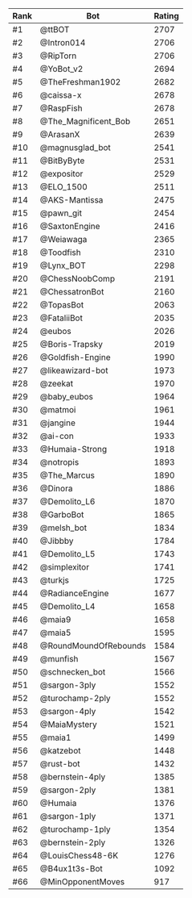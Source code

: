 Rank|Bot|Rating
---|---|---
#1|@ttBOT|2707
#2|@Intron014|2706
#3|@RipTorn|2706
#4|@YoBot_v2|2694
#5|@TheFreshman1902|2682
#6|@caissa-x|2678
#7|@RaspFish|2678
#8|@The_Magnificent_Bob|2651
#9|@ArasanX|2639
#10|@magnusglad_bot|2541
#11|@BitByByte|2531
#12|@expositor|2529
#13|@ELO_1500|2511
#14|@AKS-Mantissa|2475
#15|@pawn_git|2454
#16|@SaxtonEngine|2416
#17|@Weiawaga|2365
#18|@Toodfish|2310
#19|@Lynx_BOT|2298
#20|@ChessNoobComp|2191
#21|@ChessatronBot|2160
#22|@TopasBot|2063
#23|@FataliiBot|2035
#24|@eubos|2026
#25|@Boris-Trapsky|2019
#26|@Goldfish-Engine|1990
#27|@likeawizard-bot|1973
#28|@zeekat|1970
#29|@baby_eubos|1964
#30|@matmoi|1961
#31|@jangine|1944
#32|@ai-con|1933
#33|@Humaia-Strong|1918
#34|@notropis|1893
#35|@The_Marcus|1890
#36|@Dinora|1886
#37|@Demolito_L6|1870
#38|@GarboBot|1865
#39|@melsh_bot|1834
#40|@Jibbby|1784
#41|@Demolito_L5|1743
#42|@simplexitor|1741
#43|@turkjs|1725
#44|@RadianceEngine|1677
#45|@Demolito_L4|1658
#46|@maia9|1658
#47|@maia5|1595
#48|@RoundMoundOfRebounds|1584
#49|@munfish|1567
#50|@schnecken_bot|1566
#51|@sargon-3ply|1552
#52|@turochamp-2ply|1552
#53|@sargon-4ply|1542
#54|@MaiaMystery|1521
#55|@maia1|1499
#56|@katzebot|1448
#57|@rust-bot|1432
#58|@bernstein-4ply|1385
#59|@sargon-2ply|1381
#60|@Humaia|1376
#61|@sargon-1ply|1371
#62|@turochamp-1ply|1354
#63|@bernstein-2ply|1326
#64|@LouisChess48-6K|1276
#65|@B4ux1t3s-Bot|1092
#66|@MinOpponentMoves|917
